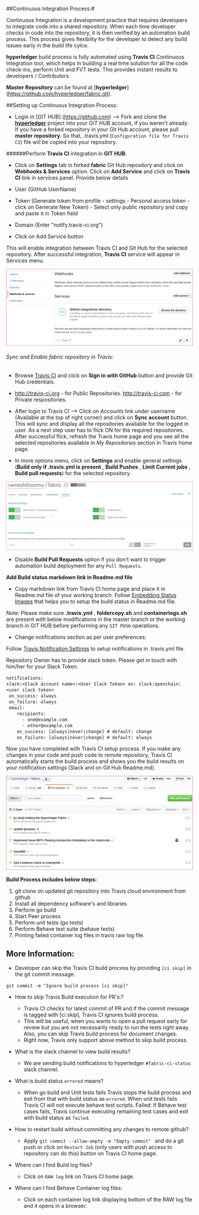 ##Continuous Integration Process:#

Continuous Integration is a development practice that requires developers to integrate code into a shared repository. When each time developer checks in code into the repository, it is then verified by an automation build process. This process gives flexibilty for the developer to detect any build issues early in the build life cylce.

**hyperledger** build process is fully automated using **Travis CI** Continuous Integration tool, which helps in building a real time solution for all the code check-ins, perform Unit and FVT tests. This provides instant results to developers / Contributors.

**Master Repository** can be found at [**hyperledger**] (https://github.com/hyperledger/fabric.git).

##Setting up Continuous Integration Process:

- Login in [GIT HUB] (https://github.com) --> Fork and clone the  [**hyperledger**](https://github.com/hyperledger/fabric.git) project into your *GIT HUB* account, if you weren't already. If you have a forked repository in your Git Hub account, please pull **master repository**. So that, .travis.yml (`Configuration file for Travis CI`) file will be copied into your repository.

######Perform **Travis CI** integration in **GIT HUB**:

- Click on **Settings** tab in forked **fabric** Git Hub repository and click on **Webhooks & Services** option. Click on **Add Service** and click on **Travis CI** link in services panel. Provide below details

- User (GitHub UserName)
- Token (Generate token from profile - settings - Personal access token - click on Generate New Token) - Select only public repository and copy and paste it in Token field
- Domain (Enter "notify.travis-ci.org")

- Click on Add Service button

This will enable integration between Travis CI and Git Hub for the selected repository. After successful integration, **Travis CI** service will appear in Services menu.

![Webhook_Travis](./Travis_service.PNG)

###### Sync and Enable fabric repository in Travis:

- Browse [Travis CI](http://travis-ci.org) and click on **Sign in with GitHub** button and provide Git Hub credentials.

- http://travis-ci.org - for Public Repositories. http://travis-ci.com - for Private respositories.

- After login to Travis CI --> Click on *Accounts* link under username (Available at the top of right corner) and click on **Sync account** button. This will sync and display all the repositories available for the logged in user. As a next step user has to flick ON for the required repositories. After successful flick, refresh the Travis home page and you see all the selected repositories available in *My Repositories* section in Travis home page. 
 
- In more options menu, click on **Settings** and enable general settings (**Build only if .travis.yml is present** ,  **Build Pushes** ,  **Limit Current jobs**  , **Build pull requests**) for the selected repository. 

![Settings](./Travis_Settings.PNG) 

- Disable **Build Pull Requests** option if you don't want to trigger automation build deployment for any `Pull Requests`.

**Add Build status markdown link in Readme.md file**

- Copy markdown link from Travis CI home page and place it in Readme.md file of your working branch. Follow [Embedding Status Images](https://docs.travis-ci.com/user/status-images) that helps you to setup the build status in Readme.md file.

Note: Please make sure **.travis.yml** , **foldercopy.sh** and **containerlogs.sh** are present with below modifications in the master branch or the working branch in GIT HUB before performing any ` GIT PUSH ` operations.

- Change notifications section as per user preferences:

Follow [Travis Notification Settings](https://docs.travis-ci.com/user/notifications) to setup notifications in .travis.yml file.

Repository Owner has to provide slack token. Please get in touch with him/her for your Slack Token.

```
notifications:
slack:<Slack account name>:<User Slack Token> ex: slack:openchain:<user slack token>
 on_success: always
 on_failure: always
 email:
    recipients:
      - one@example.com
      - other@example.com
    on_success: [always|never|change] # default: change
    on_failure: [always|never|change] # default: always
  ```

Now you have completed with Travis CI setup process. If you make any changes in your code and push code to remote repository, Travis CI automatically starts the build process and shows you the build results on your notification settings (Slack and on Git Hub Readme.md).

![Build Results](./BuildStatus.PNG )

**Build Process includes below steps:**

1. git clone on updated git repository into Travis cloud environment from github
2. Install all dependency software's and libraries
3. Perform go build
4. Start Peer process
4. Perform unit tests (go tests)
5. Perform Behave test suite (behave tests)
6. Printing failed container log files in travis raw log file.

## More Information:

- Developer can skip the Travis CI build process by providing ` [ci skip] ` in the git commit message.
```
git commit -m "Ignore build process [ci skip]"

```
- How to skip Travis Build execution for PR's:?
  
  - Travis CI checks for latest commit of PR and if the commit message is tagged with [ci skip], Travis CI ignores build process.
  - This will be useful, when you wants to open a pull request early for review but you are not necessarily ready to run the tests right away. Also, you can skip Travis build process for document changes.
  - Right now, Travis only support above method to skip build process.

- What is the slack channel to view build results?
  - We are sending build notifications to hyperledger `#fabric-ci-status` slack channel.
  
- What is build status `errored` means?
  - When go build and Unit tests fails Travis stops the build process and exit from that with build status as `errored`. When unit tests fails Travis CI will not execute behave test scripts. Failed: If Behave test cases fails, Travis continue executing remaining test cases and exit with build status as `failed`.
  
- How to restart build without committing any changes to remote github?

  - Apply `git commit --allow-empty -m "Empty commit" ` and do a git push or click on `Restart Job` (only users with push access to repository can do this) button on Travis CI home page.

- Where can I find Build log files?
  - Click on `RAW log` link on Travis CI home page.

- Where can I find Behave Container log files:
  - Click on each container log link displaying bottom of the RAW log file and it opens in a browser.
